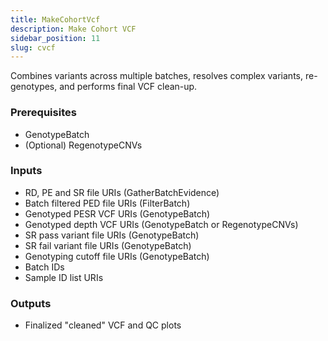```yaml
---
title: MakeCohortVcf
description: Make Cohort VCF
sidebar_position: 11
slug: cvcf
---
```


Combines variants across multiple batches, resolves complex variants, 
re-genotypes, and performs final VCF clean-up.

### Prerequisites

- GenotypeBatch
- (Optional) RegenotypeCNVs

### Inputs

- RD, PE and SR file URIs (GatherBatchEvidence)
- Batch filtered PED file URIs (FilterBatch)
- Genotyped PESR VCF URIs (GenotypeBatch)
- Genotyped depth VCF URIs (GenotypeBatch or RegenotypeCNVs)
- SR pass variant file URIs (GenotypeBatch)
- SR fail variant file URIs (GenotypeBatch)
- Genotyping cutoff file URIs (GenotypeBatch)
- Batch IDs
- Sample ID list URIs

### Outputs

- Finalized "cleaned" VCF and QC plots